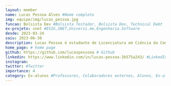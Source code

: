```yaml
---
layout: member
name: Lucas Pessoa Alves #Nome completo
img: equipe/img/lucas_pessoa.jpg
funcao: Bolsista Dev #Bolsista Testador, Bolsista Dev, Technical Debt
ex-projeto: snet #ESIG,SNET,Universi.me,Engenharia.Software
desde: 2023-03-24
saiu: 2023-06-30
description: Lucas Pessoa é estudante de Licenciatura em Ciência da Computação (LCC) na Universidade Federal da Paraíba(UFPB), atualmente faz parte do projeto AYTY em parceria com SNET participando do time de transações bancárias. Utilizando as tecnologias Golang e Swagger. # suas skills e gostos, fique tranquilo é apenas o começo da sua jornada
home_page: # home page
github: https://github.com/lucaspessooa # Github
linkedin: https://www.linkedin.com/in/lucas-pessoa-3b575a243/ #LinkedIn
instagram:
twitter: #Twitter
importance: 4
category: Ex-alunos #Professores, Colaboradores externos, Alunos, Ex-alunos
---
```

